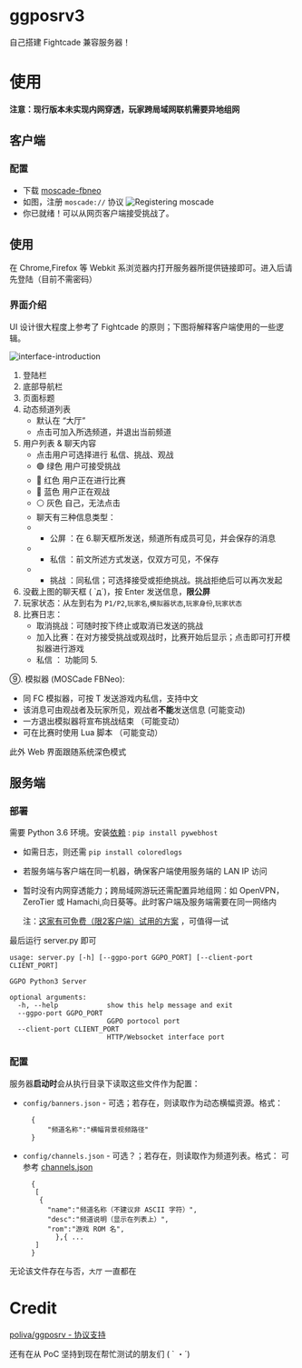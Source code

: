 ggposrv3
==================================
自己搭建 Fightcade 兼容服务器！
# 使用
**注意：现行版本未实现内网穿透，玩家跨局域网联机需要异地组网**
## 客户端
### 配置
- 下载 [moscade-fbneo](https://github.com/greats3an/moscade-fbneo/releases)
- 如图，注册 `moscade://` 协议
  ![Registering moscade](https://user-images.githubusercontent.com/31397301/132114402-e837770b-3304-422f-8b6e-0e83d24eb8ee.png)
- 你已就绪！可以从网页客户端接受挑战了。

## 使用
在 Chrome,Firefox 等 Webkit 系浏览器内打开服务器所提供链接即可。进入后请先登陆（目前不需密码）
### 界面介绍
UI 设计很大程度上参考了 Fightcade 的原则；下图将解释客户端使用的一些逻辑。

![interface-introduction](https://user-images.githubusercontent.com/31397301/131545696-dce67f3c-01b8-4412-a80f-89ce74d2e1d8.png)
1. 登陆栏
2. 底部导航栏
3. 页面标题
4. 动态频道列表
   - 默认在 “大厅”
   - 点击可加入所选频道，并退出当前频道
5. 用户列表 & 聊天内容
   - 点击用户可选择进行 私信、挑战、观战
   - 🟢 绿色 用户可接受挑战
   - 🔴 红色 用户正在进行比赛
   - 🔵 蓝色 用户正在观战
   - ⚪ 灰色 自己，无法点击
   - 聊天有三种信息类型：
   - - 公屏 ：在 6.聊天框所发送，频道所有成员可见，并会保存的消息
   - - 私信 ：前文所述方式发送，仅双方可见，不保存
   - - 挑战 ：同私信；可选择接受或拒绝挑战。挑战拒绝后可以再次发起
6. 没截上图的聊天框 ( `д´)，按 Enter 发送信息，**限公屏**
7. 玩家状态：从左到右为 `P1/P2`,`玩家名`,`模拟器状态`,`玩家身份`,`玩家状态`
8. 比赛日志：
   - 取消挑战：可随时按下终止或取消已发送的挑战
   - 加入比赛：在对方接受挑战或观战时，比赛开始后显示；点击即可打开模拟器进行游戏
   - 私信 ： 功能同 5.

⑨.  模拟器 (MOSCade FBNeo):
   - 同 FC 模拟器，可按 T 发送游戏内私信，支持中文
   - 该消息可由观战者及玩家所见，观战者**不能**发送信息 (可能变动)
   - 一方退出模拟器将宣布挑战结束 （可能变动）   
   - 可在比赛时使用 Lua 脚本 （可能变动）

此外 Web 界面跟随系统深色模式

## 服务端
### 部署
需要 Python 3.6 环境。安装[依赖](https://github.com/greats3an/pywebhost) : `pip install pywebhost`
- 如需日志，则还需 `pip install coloredlogs`
- 若服务端与客户端在同一机器，确保客户端使用服务端的 LAN IP 访问
- 暂时没有内网穿透能力；跨局域网游玩还需配置异地组网：如 OpenVPN，ZeroTier 或 Hamachi,向日葵等。此时客户端及服务端需要在同一网络内

  注：[这家有可免费（限2客户端）试用的方案](https://www.uulap.com/nsvpc) ，可值得一试

最后运行 server.py 即可


    usage: server.py [-h] [--ggpo-port GGPO_PORT] [--client-port CLIENT_PORT]

    GGPO Python3 Server

    optional arguments:
      -h, --help            show this help message and exit
      --ggpo-port GGPO_PORT
                            GGPO portocol port
      --client-port CLIENT_PORT
                            HTTP/Websocket interface port

### 配置
服务器**启动时**会从执行目录下读取这些文件作为配置：
- `config/banners.json` - 可选；若存在，则读取作为动态横幅资源。格式：

		{
			"频道名称":"横幅背景视频路径"
		}

- `config/channels.json` - 可选？；若存在，则读取作为频道列表。格式：
可参考 [channels.json](https://github.com/greats3an/ggposrv3/blob/master/ggpo/config/channels.json)

		{
		 [
		  {
			"name":"频道名称（不建议非 ASCII 字符）",
			"desc":"频道说明（显示在列表上）",
			"rom":"游戏 ROM 名",
	          },{ ...		  
		 ]	
		}
无论该文件存在与否，`大厅` 一直都在
# Credit
[poliva/ggposrv - 协议支持](https://github.com/poliva/ggposrv)


还有在从 PoC 坚持到现在帮忙测试的朋友们 ( ` ・´)
